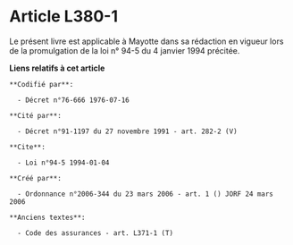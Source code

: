# Article L380-1

Le présent livre est applicable à Mayotte dans sa rédaction en vigueur lors de la promulgation de la loi n° 94-5 du 4 janvier
1994 précitée.

**Liens relatifs à cet article**

	**Codifié par**:

	  - Décret n°76-666 1976-07-16

	**Cité par**:

	  - Décret n°91-1197 du 27 novembre 1991 - art. 282-2 (V)

	**Cite**:

	  - Loi n°94-5 1994-01-04

	**Créé par**:

	  - Ordonnance n°2006-344 du 23 mars 2006 - art. 1 () JORF 24 mars 2006

	**Anciens textes**:

	  - Code des assurances - art. L371-1 (T)
